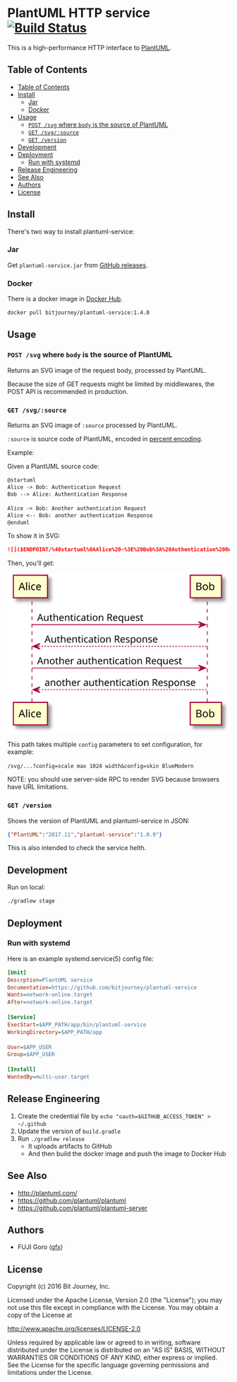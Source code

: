 
# PlantUML HTTP service [![Build Status](https://travis-ci.org/bitjourney/plantuml-service.svg?branch=master)](https://travis-ci.org/bitjourney/plantuml-service)

This is a high-performance HTTP interface to [PlantUML](http://plantuml.com/).


## Table of Contents

<!-- TOC depthFrom:2 -->

- [Table of Contents](#table-of-contents)
- [Install](#install)
  - [Jar](#jar)
  - [Docker](#docker)
- [Usage](#usage)
  - [`POST /svg` where `body` is the source of PlantUML](#post-svg-where-body-is-the-source-of-plantuml)
  - [`GET /svg/:source`](#get-svgsource)
  - [`GET /version`](#get-version)
- [Development](#development)
- [Deployment](#deployment)
  - [Run with systemd](#run-with-systemd)
- [Release Engineering](#release-engineering)
- [See Also](#see-also)
- [Authors](#authors)
- [License](#license)

<!-- /TOC -->

## Install

There's two way to install plantuml-service:

### Jar

Get `plantuml-service.jar` from [GitHub releases](https://github.com/bitjourney/plantuml-service/releases).

### Docker

There is a docker image in [Docker Hub](https://hub.docker.com/r/bitjourney/plantuml-service/).

```sh
docker pull bitjourney/plantuml-service:1.4.0
```

## Usage

### `POST /svg` where `body` is the source of PlantUML


Returns an SVG image of the request body, processed by PlantUML.

Because the size of GET requests might be limited by middlewares, the POST API is recommended in production.

### `GET /svg/:source`

Returns an SVG image of `:source` processed by PlantUML.

`:source` is source code of PlantUML, encoded in [percent encoding](https://en.wikipedia.org/wiki/Percent-encoding).

Example:

Given a PlantUML source code:

```plantuml
@startuml
Alice -> Bob: Authentication Request
Bob --> Alice: Authentication Response

Alice -> Bob: Another authentication Request
Alice <-- Bob: another authentication Response
@enduml
```

To show it in SVG:

```markdown
![]($ENDPOINT/%40startuml%0AAlice%20-%3E%20Bob%3A%20Authentication%20Request%0ABob%20--%3E%20Alice%3A%20Authentication%20Response%0A%0AAlice%20-%3E%20Bob%3A%20Another%20authentication%20Request%0AAlice%20%3C--%20Bob%3A%20another%20authentication%20Response%0A%40enduml%0A)
```

Then, you'll get:

![sample](assets/sample_plantuml.svg)

This path takes multiple `config` parameters to set configuration, for example:

`/svg/...?config=scale max 1024 width&config=skin BlueModern`

NOTE: you should use server-side RPC to render SVG because browsers have URL limitations.

### `GET /version`

Shows the version of PlantUML and plantuml-service in JSON:

```json
{"PlantUML":"2017.11","plantuml-service":"1.0.9"}
```

This is also intended to check the service helth.

## Development

Run on local:

```sh
./gradlew stage
```

## Deployment

### Run with systemd

Here is an example systemd.service(5) config file:

```ini
[Unit]
Descrption=PlantUML service
Documentation=https://github.com/bitjourney/plantuml-service
Wants=network-online.target
After=network-online.target

[Service]
ExecStart=$APP_PATH/app/bin/plantuml-service
WorkingDirectory=$APP_PATH/app

User=$APP_USER
Group=$APP_USER

[Install]
WantedBy=multi-user.target
```

## Release Engineering

1. Create the credential file by `echo "oauth=$GITHUB_ACCESS_TOKEN" > ~/.github`
2. Update the version of `build.gradle`
3. Run `./gradlew release`
   - It uploads artifacts to GitHub
   - And then build the docker image and push the image to Docker Hub

## See Also

* http://plantuml.com/
* https://github.com/plantuml/plantuml
* https://github.com/plantuml/plantuml-server

## Authors

* FUJI Goro ([gfx](https://github.com/gfx))

## License

Copyright (c) 2016 Bit Journey, Inc.

Licensed under the Apache License, Version 2.0 (the "License");
you may not use this file except in compliance with the License.
You may obtain a copy of the License at

http://www.apache.org/licenses/LICENSE-2.0

Unless required by applicable law or agreed to in writing, software
distributed under the License is distributed on an "AS IS" BASIS,
WITHOUT WARRANTIES OR CONDITIONS OF ANY KIND, either express or implied.
See the License for the specific language governing permissions and
limitations under the License.
